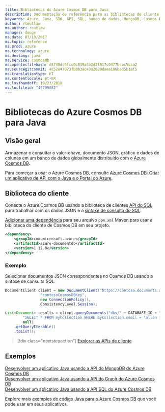 ```yaml
---
title: Bibliotecas do Azure Cosmos DB para Java
description: Documentação de referência para as bibliotecas de cliente de Java para o Azure Cosmos DB
keywords: Azure, Java, SDK, API, SQL, banco de dados, MongoDB, Cosmos DB, NoSQL
author: rloutlaw
ms.author: routlaw
manager: douge
ms.date: 07/10/2017
ms.topic: reference
ms.prod: azure
ms.technology: azure
ms.devlang: java
ms.service: cosmosdb
ms.openlocfilehash: d8748dc6fcc0c839a8b2d2f817c0477bcac5baa2
ms.sourcegitcommit: 4d52e47073fb0b3ac40a2689daea186bad5b1ef5
ms.translationtype: HT
ms.contentlocale: pt-BR
ms.lasthandoff: 10/23/2018
ms.locfileid: "49799882"
---
```

# <a name="azure-cosmos-db-libraries-for-java"></a>Bibliotecas do Azure Cosmos DB para Java

## <a name="overview"></a>Visão geral

Armazenar e consultar o valor-chave, documento JSON, gráfico e dados de colunas em um banco de dados globalmente distribuído com o [Azure Cosmos DB](/azure/cosmos-db/introduction).

Para começar a usar o Azure Cosmos DB, consulte [Azure Cosmos DB: Criar um aplicativo de API com o Java e o Portal do Azure](/azure/cosmos-db/create-sql-api-java).

## <a name="client-library"></a>Biblioteca do cliente

Conecte o Azure Cosmos DB usando a biblioteca de clientes [API do SQL](/azure/cosmos-db/sql-api-introduction) para trabalhar com os dados JSON e a [sintaxe de consulta do SQL](/azure/cosmos-db/sql-api-sql-query).

[Adicionar uma dependência](https://maven.apache.org/guides/getting-started/index.html#How_do_I_use_external_dependencies) para seu arquivo `pom.xml` Maven para usar a biblioteca do cliente de Cosmos DB em seu projeto.

```XML
<dependency>
    <groupId>com.microsoft.azure</groupId>
    <artifactId>azure-documentdb</artifactId>
    <version>1.12.0</version>
</dependency>
```

### <a name="example"></a>Exemplo

Selecionar documentos JSON correspondentes no Cosmos DB usando a sintaxe de consulta SQL.

```java
DocumentClient client = new DocumentClient("https://contoso.documents.azure.com:443",
                "contosoCosmosDBKey", 
                new ConnectionPolicy(),
                ConsistencyLevel.Session);

List<Document> results = client.queryDocuments("dbs/" + DATABASE_ID + "/colls/" + COLLECTION_ID,
        "SELECT * FROM myCollection WHERE myCollection.email = 'allen [at] contoso.com'",
        null)
    .getQueryIterable()
    .toList();
```

> [!div class="nextstepaction"]
> [Explorar as APIs de cliente](/java/api/overview/azure/cosmosdb/client)


## <a name="samples"></a>Exemplos

[Desenvolver um aplicativo Java usando a API do MongoDB do Azure Cosmos DB][2]   
[Desenvolver um aplicativo Java usando a API do Graph do Azure Cosmos DB][3]   
[Desenvolver um aplicativo Java usando a API SQL do Azure Cosmos DB][4]        

Explore mais [exemplos de código Java para o Azure Cosmos DB](https://azure.microsoft.com/resources/samples/?platform=java&term=cosmos) que você pode usar em seus aplicativos.

[2]: https://github.com/Azure-Samples/azure-cosmos-db-mongodb-java-getting-started
[3]: https://github.com/Azure-Samples/azure-cosmos-db-graph-java-getting-started
[4]: https://github.com/Azure-Samples/azure-cosmos-db-documentdb-java-getting-started
